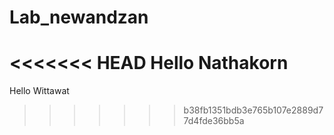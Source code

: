 # Lab_newandzan
<<<<<<< HEAD
Hello Nathakorn
=======
Hello Wittawat
>>>>>>> b38fb1351bdb3e765b107e2889d77d4fde36bb5a
